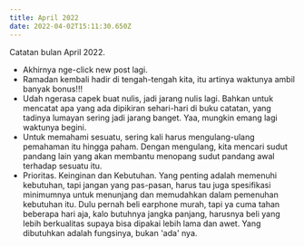 ```yaml
---
title: April 2022
date: 2022-04-02T15:11:30.650Z
---
```

Catatan bulan April 2022.<!--more-->

* Akhirnya nge-click new post lagi.
* Ramadan kembali hadir di tengah-tengah kita, itu artinya waktunya ambil banyak bonus!!!
* Udah ngerasa capek buat nulis, jadi jarang nulis lagi. Bahkan untuk mencatat apa yang ada dipikiran sehari-hari di buku catatan, yang tadinya lumayan sering jadi jarang banget. Yaa, mungkin emang lagi waktunya begini.
* Untuk memahami sesuatu, sering kali harus mengulang-ulang pemahaman itu hingga paham. Dengan mengulang, kita mencari sudut pandang lain yang akan membantu menopang sudut pandang awal terhadap sesuatu itu.
* Prioritas. Keinginan dan Kebutuhan. Yang penting adalah memenuhi kebutuhan, tapi jangan yang pas-pasan, harus tau juga spesifikasi minimumnya untuk menunjang dan memudahkan dalam pemenuhan kebutuhan itu. Dulu pernah beli earphone murah, tapi ya cuma tahan beberapa hari aja, kalo butuhnya jangka panjang, harusnya beli yang lebih berkualitas supaya bisa dipakai lebih lama dan awet. Yang dibutuhkan adalah fungsinya, bukan 'ada' nya.